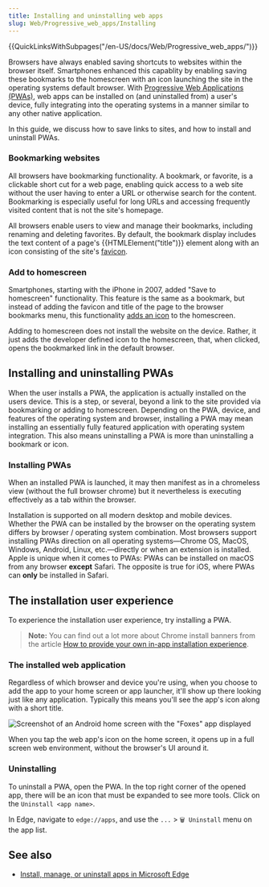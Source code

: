 ```yaml
---
title: Installing and uninstalling web apps
slug: Web/Progressive_web_apps/Installing
---
```


{{QuickLinksWithSubpages("/en-US/docs/Web/Progressive_web_apps/")}}

Browsers have always enabled saving shortcuts to websites within the browser itself. Smartphones enhanced this capablity by enabling saving these bookmarks to the homescreen with an icon launching the site in the operating systems default browser. With [Progressive Web Applications (PWAs)](/en-us/docs/web/progressive_web_apps), web apps can be installed on (and uninstalled from) a user's device, fully integrating into the operating systems in a manner similar to any other native application. 

In this guide, we discuss how to save links to sites, and how to install and uninstall PWAs.

### Bookmarking websites

All browsers have bookmarking functionality. A bookmark, or favorite, is a clickable short cut for a web page, enabling quick access to a web site without the user having to enter a URL or otherwise search for the content. Bookmarking is especially useful for long URLs and accessing frequently visited content that is not the site's homepage.

All browsers enable users to view and manage their bookmarks, including renaming and deleting favorites. By default, the bookmark display includes the text content of a page's {{HTMLElement("title")}} element along with an icon consisting of the site's [favicon](/en-US/docs/Glossary/Favicon). 

### Add to homescreen

Smartphones, starting with the iPhone in 2007, added "Save to homescreen" functionality. This feature is the same as a bookmark, but instead of adding the favicon and title of the page to the browser bookmarks menu, this functionality [adds an icon](/en-US/docs/Learn/HTML/Introduction_to_HTML/The_head_metadata_in_HTML#adding_custom_icons_to_your_site) to the homescreen. 

Adding to homescreen does not install the website on the device. Rather, it just adds the developer defined icon to the homescreen, that, when clicked, opens the bookmarked link in the default browser. 

## Installing and uninstalling PWAs

When the user installs a PWA, the application is actually installed on the users device. This is a step, or several, beyond a link to the site provided via bookmarking or adding to homescreen. Depending on the PWA, device, and features of the operating system and browser, installing a PWA may  mean installing an essentially fully featured application with operating system integration. This also means uninstalling a PWA is more than uninstalling a bookmark or icon. 

### Installing PWAs

When an installed PWA is launched, it may then manifest as in a chromeless view (without the full browser chrome) but it nevertheless is executing effectively as a tab within the browser.

Installation is supported on all modern desktop and mobile devices. Whether the PWA can be installed by the browser on the operating system differs by browser / operating system combination. Most browsers support installing PWAs direction on all operating systems—Chrome OS, MacOS, Windows, Android, Linux, etc.—directly or when an extension is installed. Apple is unique when it comes to PWAs: PWAs can be installed on macOS from any browser **except** Safari. The opposite is true for iOS, where PWAs can **only** be installed in Safari.

## The installation user experience

To experience the installation user experience, try installing a PWA. 

> **Note:** You can find out a lot more about Chrome install banners from the article [How to provide your own in-app installation experience](https://web.dev/customize-install/).

### The installed web application

Regardless of which browser and device you're using, when you choose to add the app to your home screen or app launcher, it'll show up there looking just like any application. Typically this means you'll see the app's icon along with a short title.

![Screenshot of an Android home screen with the "Foxes" app displayed](a2hs-on-home-screen.png)

When you tap the web app's icon on the home screen, it opens up in a full screen web environment, without the browser's UI around it.

### Uninstalling

To uninstall a PWA, open the PWA. In the top right corner of the opened app, there will be an icon that must be expanded to see more tools. Click on the `Uninstall <app name>`. 

In Edge, navigate to `edge://apps`, and use the `...` > `🗑️ Uninstall` menu on the app list.

## See also

- [Install, manage, or uninstall apps in Microsoft Edge](https://support.microsoft.com/en-us/topic/install-manage-or-uninstall-apps-in-microsoft-edge-0c156575-a94a-45e4-a54f-3a84846f6113)

